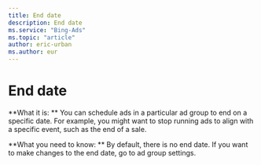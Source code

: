 ```yaml
---
title: End date
description: End date
ms.service: "Bing-Ads"
ms.topic: "article"
author: eric-urban
ms.author: eur
---
```


# End date

**What it is: **       You can schedule ads in a particular ad group to end on a specific date. For example, you might want to stop running ads to align with a specific event, such as the end of a sale.

**What you need to know: **       By default, there is no end date. If you want to make changes to the end date, go to ad group settings.


